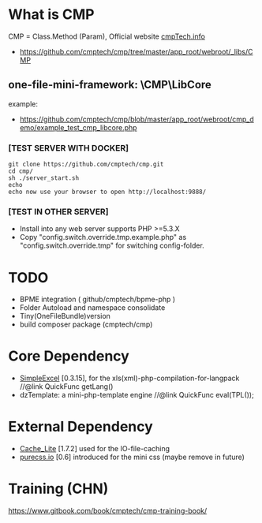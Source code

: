 # What is CMP

CMP = Class.Method (Param), Official website <a href="http://cmptech.info/" target=_blank>cmpTech.info</a>

* https://github.com/cmptech/cmp/tree/master/app_root/webroot/_libs/CMP

## one-file-mini-framework: \CMP\LibCore

example:
* https://github.com/cmptech/cmp/blob/master/app_root/webroot/cmp_demo/example_test_cmp_libcore.php

### [TEST SERVER WITH DOCKER]

```shell
git clone https://github.com/cmptech/cmp.git
cd cmp/
sh ./server_start.sh
echo 
echo now use your browser to open http://localhost:9888/
```

### [TEST IN OTHER SERVER]
* Install into any web server supports PHP >=5.3.X
* Copy "config.switch.override.tmp.example.php" as "config.switch.override.tmp" for switching config-folder.

# TODO

* BPME integration ( github/cmptech/bpme-php )
* Folder Autoload and namespace consolidate
* Tiny(OneFileBundle)version
* build composer package (cmptech/cmp)

# Core Dependency
* <a href="http://github.com/faisalman/simple-excel-php" target=_blank>SimpleExcel</a> [0.3.15], for the xls(xml)-php-compilation-for-langpack   //@link QuickFunc getLang()
* dzTemplate: a mini-php-template engine  //@link QuickFunc eval(TPL());

# External Dependency
* <a href="http://pear.php.net/package/Cache_Lite/download/" target=_blank>Cache_Lite</a> [1.7.2] used for the IO-file-caching
* <a href="http://purecss.io/" target=_blank>purecss.io</a> [0.6] introduced for the mini css (maybe remove in future)

# Training (CHN)
https://www.gitbook.com/book/cmptech/cmp-training-book/

